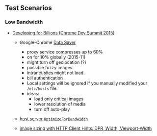 ## Test Scenarios

### Low Bandwidth

* [Developing for Billions (Chrome Dev Summit 2015)](https://youtu.be/9jmqsq2OQjc?list=PLNYkxOF6rcICcHeQY02XLvoGL34rZFWZn&t=797)
  + Google-Chrome [Data Saver](https://support.google.com/chrome/answer/2392284?hl=en)
    - proxy service compresses up to 60%
    - on for 10% globally (2015-11)
    - might turn off geolocation (?)
    - possible fuzzy images
    - intranet sites might not load.
    - bill authentication
    - Local settings will be ignored if you manually modified your `/etc/hosts` file.
    - ideas:
      * load only critical images
      * lower resolution of media
      * turn off auto-play

  + [host server `OptimizeForBandwidth`](https://developers.google.com/speed/pagespeed/module/optimize-for-bandwidth)
  + [image sizing with HTTP Client Hints: DPR, Width, Viewport-Width](https://www.chromestatus.com/feature/5504430086553600)
  
